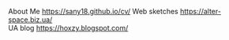 About Me https://sany18.github.io/cv/
Web sketches https://alter-space.biz.ua/   
UA blog https://hoxzy.blogspot.com/
